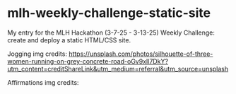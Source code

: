 # mlh-weekly-challenge-static-site
My entry for the MLH Hackathon (3-7-25 - 3-13-25) Weekly Challenge: create and deploy a static HTML/CSS site.


Jogging img credits: https://unsplash.com/photos/silhouette-of-three-women-running-on-grey-concrete-road-oGv9xIl7DkY?utm_content=creditShareLink&utm_medium=referral&utm_source=unsplash

Affirmations img credits:
